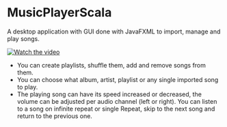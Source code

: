 # MusicPlayerScala

A desktop application with GUI done with JavaFXML to import, manage and play songs.

[![Watch the video](https://img.youtube.com/vi/gzipdwR1Olo/maxresdefault.jpg)](https://youtu.be/gzipdwR1Olo)

* You can create playlists, shuffle them, add and remove songs from them.
* You can choose what album, artist, playlist or any single imported song to play.
* The playing song can have its speed increased or decreased, the volume can be adjusted per audio channel (left or right). You can listen to a song on infinite repeat or single Repeat, skip to the next song and return to the previous one.
